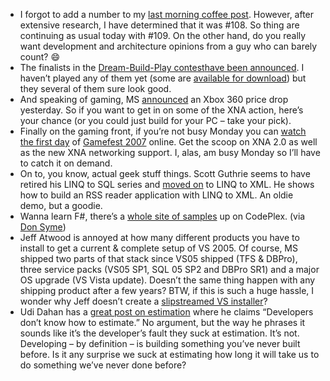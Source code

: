 -   I forgot to add a number to my [last morning coffee
    post](http://devhawk.net/2007/08/03/morning-coffee/). However,
    after extensive research, I have determined that it was \#108. So
    thing are continuing as usual today with \#109. On the other hand,
    do you really want development and architecture opinions from a guy
    who can barely count?
    :smile:
-   The finalists in the [Dream-Build-Play
    contest](http://www.dreambuildplay.com/)[have been
    announced](http://blogs.msdn.com/xna/archive/2007/08/03/dream-build-play-finalists-announced.aspx).
    I haven’t played any of them yet (some are [available for
    download](http://swampthingtom.blogspot.com/2007/08/congrats-to-dbp-winners.html))
    but they several of them sure look good.
-   And speaking of gaming, MS
    [announced](http://gamerscoreblog.com/team/archive/2007/08/06/PriceDropAug8FP.aspx)
    an Xbox 360 price drop yesterday. So if you want to get in on some
    of the XNA action, here’s your chance (or you could just build for
    your PC – take your pick).
-   Finally on the gaming front, if you’re not busy Monday you can
    [watch the first
    day](http://feeds.feedburner.com/~r/LetsKillDave/~3/141730154/gamefest-webcasts-keynote-plus-first-day-of-xna-game-studio-track.aspx)
    of [Gamefest 2007](http://www.xnagamefest.com/) online. Get the
    scoop on XNA 2.0 as well as the new XNA networking support. I, alas,
    am busy Monday so I’ll have to catch it on demand.
-   On to, you know, actual geek stuff things. Scott Guthrie seems to
    have retired his LINQ to SQL series and [moved
    on](http://weblogs.asp.net/scottgu/archive/2007/08/07/using-linq-to-xml-and-how-to-build-a-custom-rss-feed-reader-with-it.aspx)
    to LINQ to XML. He shows how to build an RSS reader application with
    LINQ to XML. An oldie demo, but a goodie.
-   Wanna learn F\#, there’s a [whole site of
    samples](http://www.codeplex.com/fsharpsamples) up on CodePlex. (via
    [Don
    Syme](http://blogs.msdn.com/dsyme/archive/2007/08/03/new-codeplex-project-f-programming-samples.aspx))
-   Jeff Atwood is annoyed at how many different products you have to
    install to get a current & complete setup of VS 2005. Of course, MS
    shipped two parts of that stack since VS05 shipped (TFS & DBPro),
    three service packs (VS05 SP1, SQL 05 SP2 and DBPro SR1) and a major
    OS upgrade (VS Vista update). Doesn’t the same thing happen with any
    shipping product after a few years? BTW, if this is such a huge
    hassle, I wonder why Jeff doesn’t create a [slipstreamed VS
    installer](http://blogs.msdn.com/heaths/archive/2006/12/16/slipstreaming-visual-studio-2005-service-pack-1.aspx)?
-   Udi Dahan has a [great post on
    estimation](http://udidahan.weblogs.us/2007/08/06/dont-trust-developers-with-project-management/)
    where he claims “Developers don’t know how to estimate.” No
    argument, but the way he phrases it sounds like it’s the developer’s
    fault they suck at estimation. It’s not. Developing – by definition
    – is building something you’ve never built before. Is it any
    surprise we suck at estimating how long it will take us to do
    something we’ve never done before?


